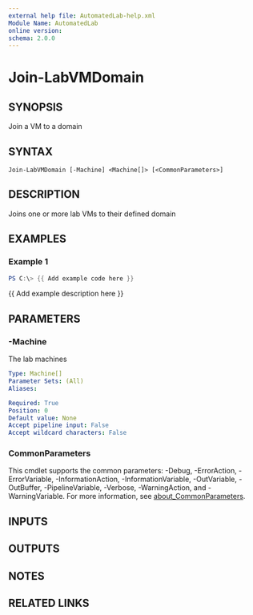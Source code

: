 ```yaml
---
external help file: AutomatedLab-help.xml
Module Name: AutomatedLab
online version:
schema: 2.0.0
---
```


# Join-LabVMDomain

## SYNOPSIS
Join a VM to a domain

## SYNTAX

```
Join-LabVMDomain [-Machine] <Machine[]> [<CommonParameters>]
```

## DESCRIPTION
Joins one or more lab VMs to their defined domain

## EXAMPLES

### Example 1
```powershell
PS C:\> {{ Add example code here }}
```

{{ Add example description here }}

## PARAMETERS

### -Machine
The lab machines

```yaml
Type: Machine[]
Parameter Sets: (All)
Aliases:

Required: True
Position: 0
Default value: None
Accept pipeline input: False
Accept wildcard characters: False
```

### CommonParameters
This cmdlet supports the common parameters: -Debug, -ErrorAction, -ErrorVariable, -InformationAction, -InformationVariable, -OutVariable, -OutBuffer, -PipelineVariable, -Verbose, -WarningAction, and -WarningVariable. For more information, see [about_CommonParameters](http://go.microsoft.com/fwlink/?LinkID=113216).

## INPUTS

## OUTPUTS

## NOTES

## RELATED LINKS
